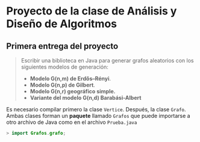 # Proyecto de la clase de Análisis y Diseño de Algoritmos
## Primera entrega del proyecto

> Escribir una biblioteca en Java para generar grafos aleatorios con los siguientes modelos de generación:
> * **Modelo G(n,m) de Erdős–Rényi**.
> * **Modelo G(n,p) de Gilbert**.
> * **Modelo G(n,r) geográfico simple.**
> * **Variante del modelo G(n,d) Barabási-Albert**

Es necesario compilar primero la clase `Vertice`. Después, la clase `Grafo`.
Ambas clases forman un **paquete** llamado `Grafos` que puede importarse a otro archivo de Java como en el archivo `Prueba.java`

```Java
> import Grafos.grafo;
```
